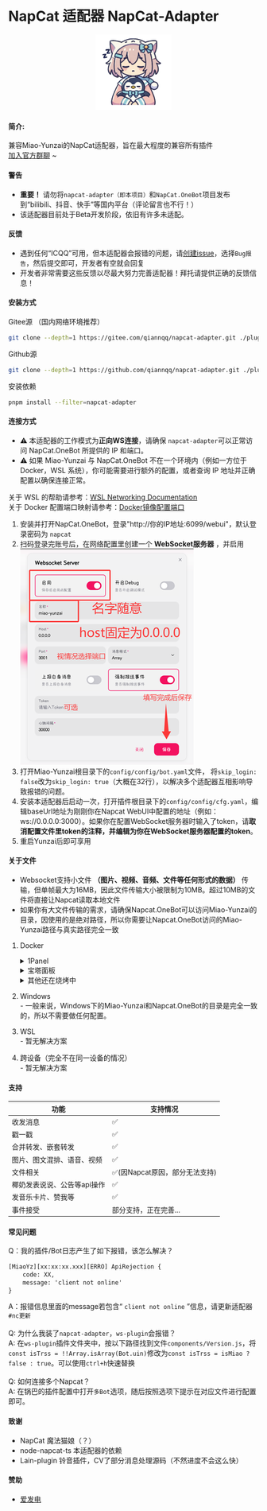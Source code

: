 # NapCat 适配器 NapCat-Adapter

<p align="center">
    <img src="./other/logo.png" width="30%" height="30%">
</p>

#### 简介:
兼容Miao-Yunzai的NapCat适配器，旨在最大程度的兼容所有插件<br>
[加入官方群聊](https://qm.qq.com/q/DP6Y6UxIqc) ~
#### 警告
  - **重要！** 请勿将`napcat-adapter（即本项目）`和`NapCat.OneBot`项目发布到“bilibili、抖音、快手”等国内平台（评论留言也不行！）
  - 该适配器目前处于Beta开发阶段，依旧有许多未适配。

#### 反馈
  - 遇到任何“ICQQ”可用，但本适配器会报错的问题，请[创建issue](https://gitee.com/qiannqq/napcat-adapter/issues/new/choose)，选择`Bug报告`，然后提交即可，开发者有空就会回复
  - 开发者非常需要这些反馈以尽最大努力完善适配器！拜托请提供正确的反馈信息！

#### 安装方式
Gitee源 （国内网络环境推荐）
```bash
git clone --depth=1 https://gitee.com/qiannqq/napcat-adapter.git ./plugins/napcat-adapter
```
Github源
```bash
git clone --depth=1 https://github.com/qiannqq/napcat-adapter.git ./plugins/napcat-adapter
```
安装依赖
```bash
pnpm install --filter=napcat-adapter
```

#### 连接方式

- ⚠️ 本适配器的工作模式为**正向WS连接**，请确保 `napcat-adapter`可以正常访问 NapCat.OneBot 所提供的 IP 和端口。
- ⚠️ 如果 Miao-Yunzai 与 NapCat.OneBot 不在一个环境内（例如一方位于 Docker，WSL 系统），你可能需要进行额外的配置，或者查询 IP 地址并正确配置以确保连接正常。

关于 WSL 的帮助请参考：[WSL Networking Documentation](https://learn.microsoft.com/zh-cn/windows/wsl/networking#identify-ip-address)<br>
关于 Docker 配置端口映射请参考：[Docker镜像配置端口](https://www.doubao.com/thread/w76de7e1b8088ac44)

  1. 安装并打开NapCat.OneBot，登录"http://你的IP地址:6099/webui"，默认登录密码为 `napcat`
  2. 扫码登录完账号后，在网络配置里创建一个 **WebSocket服务器** ，并启用<br>
![cfg-napcat](./other/cfg-napcat.png)
  3. 打开Miao-Yunzai根目录下的`config/config/bot.yaml`文件， 将`skip_login: false`改为`skip_login: true`（大概在32行），以解决多个适配器互相影响导致报错的问题。
  4. 安装本适配器后启动一次，打开插件根目录下的`config/config/cfg.yaml`，编辑baseUrl地址为刚刚你在Napcat WebUI中配置的地址（例如：ws://0.0.0.0:3000）。如果你在配置WebSocket服务器时输入了token，请**取消配置文件里token的注释，并编辑为你在WebSocket服务器配置的token**。
  5. 重启Yunzai后即可享用

#### 关于文件
  - Websocket支持小文件 **（图片、视频、音频、文件等任何形式的数据）** 传输，但单帧最大为16MB，因此文件传输大小被限制为10MB。超过10MB的文件将直接让Napcat读取本地文件
  - 如果你有大文件传输的需求，请确保Napcat.OneBot可以访问Miao-Yunzai的目录，因使用的是绝对路径，所以你需要让Napcat.OneBot访问的Miao-Yunzai路径与真实路径完全一致
  1. Docker
    <details><summary>1Panel</summary>
      首先登录进入面板，然后点击左侧边栏的“容器”，找到你 **现在使用** 的Napcat容器，然后点击编辑
      ![1Panel-1](./other/docker-1p1.jpg)
      找到如图所示的目录挂载，添加一个，选择本机目录，左边本机目录选择喵崽所在 **绝对路径** ，右侧容器目录最好也是相同填写
      ![1Panel-2](./other/docker-1p2.jpg)
      完成后保存即可
    </details>
    <details><summary>宝塔面板</summary>
      首先登录进入面板，然后点击左侧边栏的“Docker”，点击上面“容器”，找到你 **现在使用** 的Napcat容器，然后点击管理
      ![BT-1](./other/docker-bt1.jpg)
      找到左侧编辑容器，点击更多设置，添加一个“挂载/映射”，选择“本机目录”，选择喵崽所在 **绝对路径** ，右侧容器目录最好也是相同填写
      ![BT-2](./other/docker-bt2.jpg)
      完成后滑到最底下点击保存容器配置即可
      ![BT-3](./other/docker-bt3.jpg)
    </details>
    <details><summary>其他还在烧烤中</summary>
      都说了还在烧烤中看不到吗？
      ![表情](https://gitee.com/qiannqq/Gi-plugin/raw/df8419c845885efa4432d4a6d3346e7a72c03567/resources/img/cd.jpg)
    </details>

  2. Windows
    <br>
    - 一般来说，Windows下的Miao-Yunzai和Napcat.OneBot的目录是完全一致的，所以不需要做任何配置。
  3. WSL
    <br>
    - 暂无解决方案
  4. 跨设备（完全不在同一设备的情况）
    <br>
    - 暂无解决方案

#### 支持
| 功能 | 支持情况 |
|---|---|
| 收发消息 | ✅ |
| 戳一戳 | ✅ |
| 合并转发、嵌套转发 | ✅ |
| 图片、图文混排、语音、视频 | ✅ |
| 文件相关 | ✅(因Napcat原因，部分无法支持) |
| 椰奶发表说说、公告等api操作 | ✅ |
| 发音乐卡片、赞我等 | ✅ |
| 事件接受 | 部分支持，正在完善... |

#### 常见问题
   
Q：我的插件/Bot日志产生了如下报错，该怎么解决？
```
[MiaoYz][xx:xx:xx.xxx][ERRO] ApiRejection {
    code: XX,
    message: 'client not online'
}
```
A：报错信息里面的message若包含“ `client not online` ”信息，请更新适配器 `#nc更新`<br><br>
Q: 为什么我装了`napcat-adapter`，`ws-plugin`会报错？<br>
A: 在`ws-plugin`插件文件夹中，按以下路径找到文件`components/Version.js`，将`const isTrss = !!Array.isArray(Bot.uin)`修改为`const isTrss = isMiao ? false : true`。可以使用`ctrl+h`快速替换<br><br>
Q: 如何连接多个Napcat？<br>
A: 在锅巴的插件配置中打开`多Bot`选项，随后按照选项下提示在对应文件进行配置即可。

#### 致谢
  - NapCat 魔法猫娘（？）
  - node-napcat-ts 本适配器的依赖
  - Lain-plugin 铃音插件，CV了部分消息处理源码（不然进度不会这么快）

#### 赞助
  - [爱发电](https://afdian.com/a/qiannqq)
